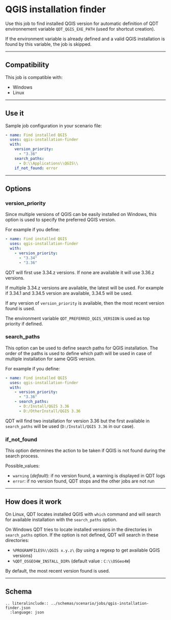 # QGIS installation finder

Use this job to find installed QGIS version for automatic definition of QDT environnement variable `QDT_QGIS_EXE_PATH` (used for shortcut creation).

If the environment variable is already defined and a valid QGIS installation is found by this variable, the job is skipped.

----

## Compatibility

This job is compatible with:

- Windows
- Linux

----

## Use it

Sample job configuration in your scenario file:

```yaml
- name: Find installed QGIS
  uses: qgis-installation-finder
  with:
    version_priority:
      - "3.36"
    search_paths:
      - D:\\Applications\\QGIS\\
    if_not_found: error
```

----

## Options

### version_priority

Since multiple versions of QGIS can be easily installed on Windows, this option is used to specify the preferred QGIS version.

For example if you define:

```yaml
- name: Find installed QGIS
  uses: qgis-installation-finder
  with:
    - version_priority:
      - "3.34"
      - "3.36"
```

QDT will first use 3.34.z versions. If none are available it will use 3.36.z versions.

If multiple 3.34.z versions are available, the latest will be used. For example if 3.34.1 and 3.34.5 version are available, 3.34.5 will be used.

If any version of `version_priority` is available, then the most recent version found is used.

The environment variable `QDT_PREFERRED_QGIS_VERSION` is used as top priority if defined.

### search_paths

This option can be used to define search paths for QGIS installation. The order of the paths is used to define which path will be used in case of multiple installation for same QGIS version.

For example if you define:

```yaml
- name: Find installed QGIS
  uses: qgis-installation-finder
  with:
    - version_priority:
      - "3.36"
    - search_paths:
      - D:/Install/QGIS 3.36
      - D:/OtherInstall/QGIS 3.36
```

QDT will find two installation for version 3.36 but the first available in `search_paths` will be used (`D:/Install/QGIS 3.36` in our case).

### if_not_found

This option determines the action to be taken if QGIS is not found during the search process.

Possible_values:

- `warning` (_default_): if no version found, a warning is displayed in QDT logs
- `error`: if no version found, QDT stops and the other jobs are not run

----

## How does it work

On Linux, QDT locates installed QGIS with `which` command and will search for available installation with the `search_paths` option.

On Windows QDT tries to locate installed versions in the directories in `search_paths` option. If the option is not defined, QDT will search in these directories:

- `%PROGRAMFILES%\\QGIS x.y.z\` (by using a regexp to get available QGIS versions)
- `%QDT_OSGEO4W_INSTALL_DIR%` (default value : `C:\\OSGeo4W`)

By default, the most recent version found is used.

----

## Schema

```{eval-rst}
.. literalinclude:: ../schemas/scenario/jobs/qgis-installation-finder.json
  :language: json
```
